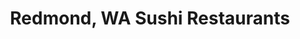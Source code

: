 ---
layout: city
title: Redmond, WA Sushi Restaurants
permalink: /washington/redmond/
stateAbbr: WA
stateName: Washington
cityName: Redmond
---